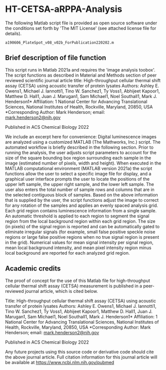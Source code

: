 # HT-CETSA-aRPPA-Analysis

The following Matlab script file is provided as open source software under the conditions set forth by 'The MIT License' (see attached license file for details).

```
a190606_PlateSpot_v08_v02b_ForPublication220202.m
```

## Brief description of file function
This script runs in Matlab 2021a and requires the 'image analysis toobox'. The script functions as described in Material and Methods section of peer reviewed scientific journal article title: 
High-throughput cellular thermal shift assay (CETSA) using acoustic transfer of protein lysates
Authors:
Ashley E. Owens1, Michael J. Iannotti1, Tino W. Sanchez1, Ty Voss1, Abhijeet Kapoor1, Matthew D. Hall1, Juan J. Marugan1, Sam Michael1, Noel Southall1, Mark J. Henderson1* 
Affiliation:
1 National Center for Advancing Translational Sciences, National Institutes of Health, Rockville, Maryland, 20850, USA
*Corresponding Author:  Mark Henderson; email: mark.henderson2@nih.gov

Published in ACS Chemical Biology 2022

We include an excerpt here for convenience:
Digital luminescence images are analyzed using a customized MATLAB (The Mathworks, Inc.) script. The automated workflow is briefly described in the following section. Prior to running the analysis, the user adjusts script parameters to account for the size of the square bounding box region surrounding each sample in the image (estimated number of pixels, width and height). When executed in the MATLAB computational environment (MATLAB version 2021a) the script functions allow the user to select a specific image file for display, and a graphical user interface prompts the user to locate the positions of the upper left sample, the upper right sample, and the lower left sample. The user also enters the total number of sample rows and columns that are in the selected contiguous block of samples. Based on the above information that is supplied by the user, the script functions adjust the image to correct for any rotation of the samples and applies an evenly spaced analysis grid. Each grid region contains luminescence information from a single sample. An automatic threshold is applied to each region to segment the signal region from the local background region within each grid region. The size (in pixels) of the signal region is reported and can be automatically gated to eliminate irregular signals (for example, small false positive speckle noise regions or large false positive regions when no true signal region is present in the grid). Numerical values for mean signal intensity per signal region, mean local background intensity, and mean pixel intensity region minus local background are reported for each analyzed grid region.

## Academic credits

The proof of concept for the use of this Matlab file for high-throughput cellular thermal shift assay (CETSA) measurement is published in a peer-reviewed journal article, which is cited below.

Title:
High-throughput cellular thermal shift assay (CETSA) using acoustic transfer of protein lysates
Authors:
Ashley E. Owens1, Michael J. Iannotti1, Tino W. Sanchez1, Ty Voss1, Abhijeet Kapoor1, Matthew D. Hall1, Juan J. Marugan1, Sam Michael1, Noel Southall1, Mark J. Henderson1* 
Affiliation:
1 National Center for Advancing Translational Sciences, National Institutes of Health, Rockville, Maryland, 20850, USA
*Corresponding Author:  Mark Henderson; email: mark.henderson2@nih.gov

Published in ACS Chemical Biology 2022

Any future projects using this source code or derivative code should cite the above journal article. Full citation information for this journal article will be available at https://www.ncbi.nlm.nih.gov/pubmed
